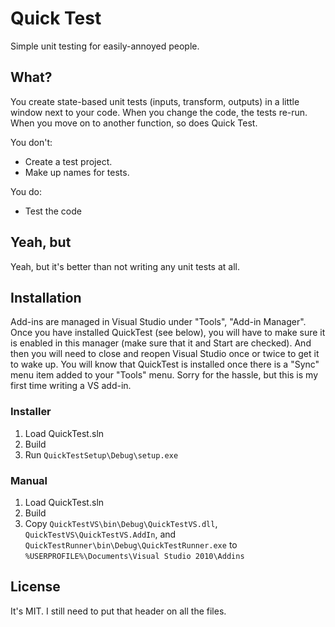 # Quick Test

Simple unit testing for easily-annoyed people.

## What?

You create state-based unit tests (inputs, transform, outputs) in a little window next to your code.
When you change the code, the tests re-run. When you move on to another function, so does Quick Test.

You don't:

* Create a test project.
* Make up names for tests.

You do:

* Test the code

## Yeah, but

Yeah, but it's better than not writing any unit tests at all.

## Installation

Add-ins are managed in Visual Studio under "Tools", "Add-in Manager". Once you have installed QuickTest (see below),
you will have to make sure it is enabled in this manager (make sure that it and Start are checked).
And then you will need to close and reopen Visual Studio
once or twice to get it to wake up. You will know that QuickTest is installed once there is a "Sync" menu item
added to your "Tools" menu. Sorry for the hassle, but this is my first time writing a VS add-in.

### Installer

1. Load QuickTest.sln
2. Build
3. Run `QuickTestSetup\Debug\setup.exe`

### Manual

1. Load QuickTest.sln
2. Build
3. Copy `QuickTestVS\bin\Debug\QuickTestVS.dll`, 
  `QuickTestVS\QuickTestVS.AddIn`, and
  `QuickTestRunner\bin\Debug\QuickTestRunner.exe` to
  `%USERPROFILE%\Documents\Visual Studio 2010\Addins`

## License

It's MIT. I still need to put that header on all the files.
